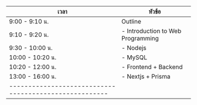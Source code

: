 | เวลา             | หัวข้อ                            |
|------------------|-----------------------------------|
| 9:00 - 9:10 น.   | Outline                           |
| 9:10 - 9:20 น.   | - Introduction to Web Programming |
| 9:30 - 10:00 น.  | - Nodejs                          |
| 10:00 - 10:20 น. | - MySQL                           |
| 10:20 - 12:00 น. | - Frontend + Backend              |
| 13:00 - 16:00 น. | - Nextjs + Prisma                 |
|------------------------------------------------------|
